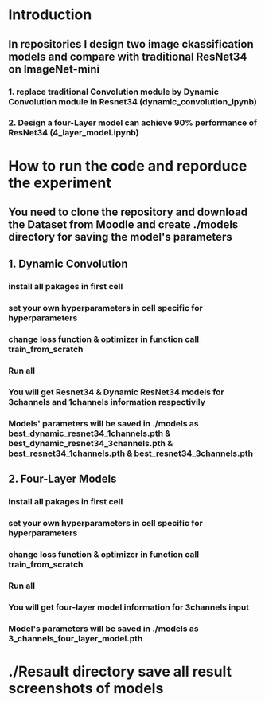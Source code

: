 # Introduction
## In repositories I design two image ckassification models and compare with traditional ResNet34 on ImageNet-mini
### 1. replace traditional Convolution module by Dynamic Convolution module in Resnet34 (dynamic_convolution_ipynb)
### 2. Design a four-Layer model can achieve 90% performance of ResNet34 (4_layer_model.ipynb)

# How to run the code and reporduce the experiment
## You need to clone the repository and download the Dataset from Moodle and create ./models directory for saving the model's parameters

## 1. Dynamic Convolution
### install all pakages in first cell
### set your own hyperparameters in cell specific for hyperparameters
### change loss function & optimizer in function call train_from_scratch  
### Run all
### You will get Resnet34 & Dynamic ResNet34 models for 3channels and 1channels information respectivily 
### Models' parameters will be saved in ./models as best_dynamic_resnet34_1channels.pth & best_dynamic_resnet34_3channels.pth & best_resnet34_1channels.pth & best_resnet34_3channels.pth

## 2. Four-Layer Models 
### install all pakages in first cell 
### set your own hyperparameters in cell specific for hyperparameters
### change loss function & optimizer in function call train_from_scratch  
### Run all
### You will get four-layer model information for 3channels input
### Model's parameters will be saved in ./models as  3_channels_four_layer_model.pth 

# ./Resault directory save all result screenshots of models 
